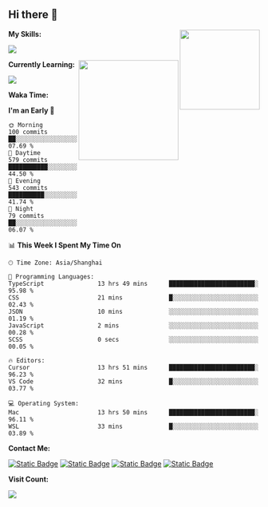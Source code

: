 ## Hi there 👋

<img align="right" height=160 src="https://s2.loli.net/2024/05/01/uw3cVq5TUCnhYLy.png" />

**My Skills:**
<p align="left">
  <a href="https://skillicons.dev">
    <img src="https://skillicons.dev/icons?i=git,docker,go,js,ts,react,vue,tailwind,electron,nextjs&perline=8" />
  </a>
</p>

<a href="https://github.com/anuraghazra/convoychat">
  <img height=200 align="right" src="https://stats.ronki.moe/api/top-langs?username=lonzzi&layout=compact&langs_count=8&card_width=320" />
</a>

**Currently Learning:**
<p align="left">
  <a href="https://skillicons.dev">
    <img src="https://skillicons.dev/icons?i=flutter,dart,py,rust" />
  </a>
</p>



**Waka Time:**
<!--START_SECTION:waka-->
**I'm an Early 🐤** 

```text
🌞 Morning                100 commits         ██░░░░░░░░░░░░░░░░░░░░░░░   07.69 % 
🌆 Daytime                579 commits         ███████████░░░░░░░░░░░░░░   44.50 % 
🌃 Evening                543 commits         ██████████░░░░░░░░░░░░░░░   41.74 % 
🌙 Night                  79 commits          ██░░░░░░░░░░░░░░░░░░░░░░░   06.07 % 
```


📊 **This Week I Spent My Time On** 

```text
🕑︎ Time Zone: Asia/Shanghai

💬 Programming Languages: 
TypeScript               13 hrs 49 mins      ████████████████████████░   95.98 % 
CSS                      21 mins             █░░░░░░░░░░░░░░░░░░░░░░░░   02.43 % 
JSON                     10 mins             ░░░░░░░░░░░░░░░░░░░░░░░░░   01.19 % 
JavaScript               2 mins              ░░░░░░░░░░░░░░░░░░░░░░░░░   00.28 % 
SCSS                     0 secs              ░░░░░░░░░░░░░░░░░░░░░░░░░   00.05 % 

🔥 Editors: 
Cursor                   13 hrs 51 mins      ████████████████████████░   96.23 % 
VS Code                  32 mins             █░░░░░░░░░░░░░░░░░░░░░░░░   03.77 % 

💻 Operating System: 
Mac                      13 hrs 50 mins      ████████████████████████░   96.11 % 
WSL                      33 mins             █░░░░░░░░░░░░░░░░░░░░░░░░   03.89 % 
```


<!--END_SECTION:waka-->

**Contact Me:**
<p>
  <a href="https://space.bilibili.com/13424328"><img alt="Static Badge" src="https://img.shields.io/badge/bilibili-ColourCode?style=flat-square&logo=bilibili&color=%23fb7299"></a>
  <a href="https://github.com/lonzzi"><img alt="Static Badge" src="https://img.shields.io/badge/GitHub-ColourCode?style=flat-square&logo=GitHub&color=%23555555"></a>
  <a href="https://twitter.com/lonzzi102"><img alt="Static Badge" src="https://img.shields.io/badge/X-ColourCode?style=flat-square&logo=x&color=%231D9BF0"></a>
  <a href="https://t.me/ronkimoe"><img alt="Static Badge" src="https://img.shields.io/badge/telegram-ColourCode?style=flat-square&logo=telegram&color=%23ED1965"></a>
</p>

**Visit Count:**
<p>
  <img src="https://count.ronki.moe/github:lonzzi?theme=rule34&render=pixelated">
</p>
